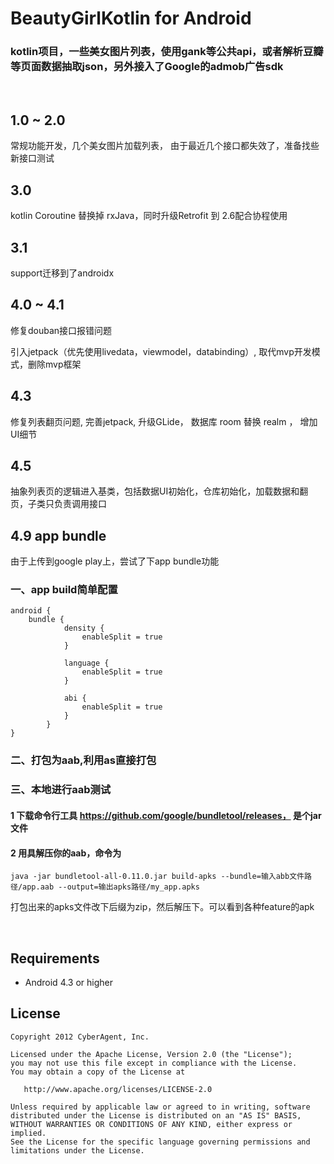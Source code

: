 # BeautyGirlKotlin for Android 

### kotlin项目，一些美女图片列表，使用gank等公共api，或者解析豆瓣等页面数据抽取json，另外接入了Google的admob广告sdk
<br>


## 1.0 ~ 2.0 

常规功能开发，几个美女图片加载列表， 由于最近几个接口都失效了，准备找些新接口测试

## 3.0 

kotlin Coroutine 替换掉 rxJava，同时升级Retrofit 到 2.6配合协程使用

## 3.1 

support迁移到了androidx 

## 4.0 ~ 4.1

修复douban接口报错问题


引入jetpack（优先使用livedata，viewmodel，databinding）, 取代mvp开发模式，删除mvp框架

## 4.3
修复列表翻页问题, 完善jetpack, 升级GLide， 数据库 room 替换 realm ， 增加UI细节


## 4.5
抽象列表页的逻辑进入基类，包括数据UI初始化，仓库初始化，加载数据和翻页，子类只负责调用接口


## 4.9 app bundle
由于上传到google play上，尝试了下app bundle功能

### 一、app build简单配置
```
android {
    bundle {
            density {
                enableSplit = true
            }

            language {
                enableSplit = true
            }

            abi {
                enableSplit = true
            }
        }
}
```

### 二、打包为aab,利用as直接打包

### 三、本地进行aab测试
#### 1 下载命令行工具 https://github.com/google/bundletool/releases， 是个jar文件
#### 2 用具解压你的aab，命令为
```
java -jar bundletool-all-0.11.0.jar build-apks --bundle=输入abb文件路径/app.aab --output=输出apks路径/my_app.apks
```

打包出来的apks文件改下后缀为zip，然后解压下。可以看到各种feature的apk

<br>

## Requirements
* Android 4.3 or higher 

## License
    Copyright 2012 CyberAgent, Inc.

    Licensed under the Apache License, Version 2.0 (the "License");
    you may not use this file except in compliance with the License.
    You may obtain a copy of the License at

       http://www.apache.org/licenses/LICENSE-2.0

    Unless required by applicable law or agreed to in writing, software
    distributed under the License is distributed on an "AS IS" BASIS,
    WITHOUT WARRANTIES OR CONDITIONS OF ANY KIND, either express or implied.
    See the License for the specific language governing permissions and
    limitations under the License.




